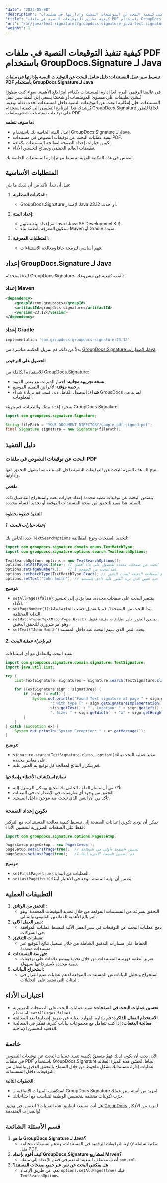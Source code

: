 ```yaml
---
"date": "2025-05-08"
"description": "تعرّف على كيفية البحث عن التوقيعات النصية وإدارتها في مستندات PDF باستخدام GroupDocs.Signature لجافا. سهّل سير عمل المستندات بكفاءة."
"title": "كيفية تطبيق التوقيعات النصية في ملفات PDF باستخدام GroupDocs.Signature لـ Java - دليل شامل"
"url": "/ar/java/text-signatures/groupdocs-signature-java-text-signatures-pdf/"
"weight": 1
---
```


# كيفية تنفيذ التوقيعات النصية في ملفات PDF باستخدام GroupDocs.Signature لـ Java

**تبسيط سير عمل المستندات: دليل شامل للبحث عن التوقيعات النصية وإدارتها في ملفات PDF باستخدام GroupDocs.Signature لـ Java**

في عالمنا الرقمي اليوم، تُعدّ إدارة المستندات بكفاءة أمرًا بالغ الأهمية. سواء كنت مطورًا تُنشئ تطبيقات على مستوى المؤسسات أو شخصًا يسعى إلى أتمتة سير عمل المستندات، فإن إمكانية البحث عن التوقيعات النصية داخل المستندات تُحدث نقلة نوعية. يُرشدك هذا البرنامج التعليمي إلى كيفية استخدام GroupDocs.Signature لجافا للعثور على توقيعات نصية مُحددة في ملفات PDF.

**ما سوف تتعلمه:**
- إعداد البيئة الخاصة بك باستخدام GroupDocs.Signature لـ Java.
- تنفيذ عمليات البحث عن توقيعات النصوص في مستندات PDF.
- تكوين خيارات إعداد الصفحة لمعالجة المستندات بكفاءة.
- تطبيقات العالم الحقيقي ونصائح لتحسين الأداء.

انغمس في هذه المكتبة القوية لتبسيط مهام إدارة المستندات الخاصة بك.

## المتطلبات الأساسية

قبل أن نبدأ، تأكد من أن لديك ما يلي:

1. **المكتبات المطلوبة:**
   - GroupDocs.Signature لإصدار Java 23.12 أو أحدث.

2. **إعداد البيئة:**
   - تم إعداد بيئة تطوير Java (Java SE Development Kit).
   - ستكون المعرفة بأنظمة بناء Maven أو Gradle مفيدة.

3. **المتطلبات المعرفية:**
   - فهم أساسي لبرمجة جافا ومعالجة الاستثناءات.

## إعداد GroupDocs.Signature لـ Java

لبدء استخدام GroupDocs.Signature، أضفه كتبعية في مشروعك:

### إعداد Maven
```xml
<dependency>
    <groupId>com.groupdocs</groupId>
    <artifactId>groupdocs-signature</artifactId>
    <version>23.12</version>
</dependency>
```

### إعداد Gradle
```gradle
implementation 'com.groupdocs:groupdocs-signature:23.12'
```

بدلاً من ذلك، قم بتنزيل المكتبة مباشرة من [GroupDocs.Signature لإصدارات Java](https://releases.groupdocs.com/signature/java/).

#### الحصول على الترخيص

للاستفادة الكاملة من GroupDocs.Signature:
- **نسخة تجريبية مجانية:** اختبار الميزات مع بعض القيود.
- **رخصة مؤقتة:** لأغراض التقييم الموسع.
- **شراء:** الوصول الكامل دون قيود. قم بزيارة [شراء GroupDocs](https://purchase.groupdocs.com/buy) لمزيد من المعلومات.

بمجرد إعداد بيئتك والتبعيات، قم بتهيئة GroupDocs.Signature:
```java
import com.groupdocs.signature.Signature;

String filePath = "YOUR_DOCUMENT_DIRECTORY/sample_pdf_signed.pdf";
final Signature signature = new Signature(filePath);
```

## دليل التنفيذ

### البحث عن توقيعات النصوص في ملفات PDF

تتيح لك هذه الميزة البحث عن التوقيعات النصية داخل المستند، مما يسهل التحقق منها وإدارتها.

#### ملخص
يتضمن البحث عن توقيعات نصية محددة إعداد خيارات بحث واستخراج التفاصيل ذات الصلة. هذا مفيد للتحقق من صحة المستندات الموقعة أو تحديد أقسام محددة.

#### التنفيذ خطوة بخطوة

##### 1. إعداد خيارات البحث
حدد الخاص بك `TextSearchOptions` لتحديد الصفحات ونوع المطابقة:
```java
import com.groupdocs.signature.domain.enums.TextMatchType;
import com.groupdocs.signature.options.search.TextSearchOptions;

TextSearchOptions options = new TextSearchOptions();
options.setAllPages(false); // ابحث عن صفحات محددة للحصول على أداء أفضل
options.setPageNumber(1);   // ابدأ البحث من الصفحة 1
options.setMatchType(TextMatchType.Exact); // استخدم نوع المطابقة الدقيقة للبحث الدقيق
options.setText("John Smith"); // حدد النص الذي تريد العثور عليه داخل المستند
```
**توضيح:** 
- `setAllPages(false)`:يقتصر البحث على صفحات محددة، مما يؤدي إلى تحسين الأداء.
- `setPageNumber(1)`:يبدأ البحث من الصفحة 1. قم بالتعديل حسب الحاجة لنقاط البداية المختلفة.
- `setMatchType(TextMatchType.Exact)`:يضمن العثور على تطابقات دقيقة فقط، وهو أمر ضروري للتحقق الدقيق.
- `setText("John Smith")`:يحدد النص الذي سيتم البحث عنه داخل المستند.

##### 2. قم بإجراء عملية البحث
تنفيذ البحث والتعامل مع أي استثناءات:
```java
import com.groupdocs.signature.domain.signatures.TextSignature;
import java.util.List;

try {
    List<TextSignature> signatures = signature.search(TextSignature.class, options);

    for (TextSignature sign : signatures) {
        if (sign != null) {
            System.out.println("Found Text signature at page " + sign.getPageNumber() +
                    ": with type [" + sign.getSignatureImplementation() + "] and text '" +
                    sign.getText() + "'. Location: " + sign.getLeft() + "-" + sign.getTop() +
                    ". Size: " + sign.getWidth() + "x" + sign.getHeight());
        }
    }
} catch (Exception ex) {
    System.out.println("System Exception: " + ex.getMessage());
}
```
**توضيح:** 
- `signature.search(TextSignature.class, options)`:تنفيذ عملية البحث بناءً على معايير محددة.
- قم بتكرار النتائج لمعالجة كل توقيع تم العثور عليه.

#### نصائح استكشاف الأخطاء وإصلاحها
- تأكد من أن مسار الملف الخاص بك صحيح ويمكن الوصول إليه.
- التحقق من وجود أي تعارضات في الإصدارات في التبعيات.
- تأكد من أن النص الذي تبحث عنه موجود داخل المستند.

### تكوين إعداد الصفحة

يمكن أن يؤدي تكوين إعدادات الصفحة إلى تبسيط كيفية معالجة المستندات، مع التركيز فقط على الصفحات الضرورية لتحسين الأداء:
```java
import com.groupdocs.signature.options.PagesSetup;

PagesSetup pageSetup = new PagesSetup();
pageSetup.setFirstPage(true);  // تضمين الصفحة الأولى في المعالجة
pageSetup.setLastPage(true);   // قم بتضمين الصفحة الأخيرة أيضًا
```
**توضيح:** 
- `setFirstPage(true)`:العمليات من البداية.
- `setLastPage(true)`:يضمن أن نهاية المستند تؤخذ في الاعتبار أيضًا.

## التطبيقات العملية

1. **التحقق من الوثائق:**
   - التحقق بسرعة من المستندات الموقعة من خلال تحديد التوقيعات المحددة، وهو أمر بالغ الأهمية للقطاعين القانوني والمالي.
2. **سير العمل الآلي:**
   - دمج عمليات البحث عن التوقيعات في سير العمل الآلية لتبسيط عمليات الموافقة في الشركات.
3. **مسارات التدقيق:**
   - الحفاظ على مسارات التدقيق الشاملة من خلال تسجيل نتائج التوقيع عبر مستندات متعددة.
4. **فهرسة المستندات:**
   - تعزيز أنظمة فهرسة المستندات من خلال تحديد ووضع علامات على توقيعات نصية محددة لاسترجاعها بسهولة.
5. **استخراج البيانات:**
   - استخراج وتحليل البيانات من المستندات الموقعة لدعم عمليات صنع القرار في البيئات التي تعتمد على التحليلات.

## اعتبارات الأداء
- **تحسين عمليات البحث في الصفحات:** تقييد عمليات البحث على الصفحات الضرورية باستخدام `setAllPages(false)`.
- **الاستخدام الفعال للذاكرة:** قم بإدارة الموارد بعناية عن طريق إصدارها بعد المعالجة.
- **معالجة الدفعات:** إذا كنت تتعامل مع مجموعات بيانات كبيرة، ففكر في المعالجة الدفعية لتحسين الإنتاجية.

## خاتمة

الآن، يجب أن يكون لديك فهمٌ متعمقٌ لكيفية تنفيذ عمليات البحث عن توقيعات النصوص في ملفات PDF باستخدام GroupDocs.Signature لجافا. تُحسّن هذه الميزة الفعّالة عمليات إدارة مستنداتك بشكلٍ ملحوظ من خلال السماح بالتحقق الدقيق والفعال من التوقيعات داخل المستندات.

**الخطوات التالية:**
- استكشف الميزات الإضافية لـ GroupDocs.Signature لمزيد من أتمتة سير عملك.
- جرّب تكوينات مختلفة لتخصيص الوظيفة لتتناسب مع احتياجاتك.

هل أنت مستعد لتطبيق هذه التقنيات؟ انغمس في [توثيق GroupDocs](https://docs.groupdocs.com/signature/java/) لمزيد من الأفكار والقدرات المتقدمة!

## قسم الأسئلة الشائعة
1. **ما هو GroupDocs.Signature لـ Java؟**
   - مكتبة شاملة لإدارة التوقيعات الرقمية في المستندات، وتدعم تنسيقات مختلفة مثل PDF.
2. **كيف أقوم بإعداد GroupDocs.Signature لمشاريع Maven؟**
   - أضف مقتطف التبعية المقدم في قسم الإعداد إلى ملفك `pom.xml`.
3. **هل يمكنني البحث عن نص عبر جميع صفحات المستند؟**
   - نعم، عن طريق الإعداد `options.setAllPages(true)` فيك `TextSearchOptions`.